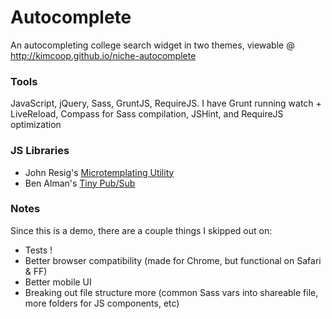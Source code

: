 # Autocomplete
An autocompleting college search widget in two themes, viewable @ http://kimcoop.github.io/niche-autocomplete

### Tools
JavaScript, jQuery, Sass, GruntJS, RequireJS. I have Grunt running watch + LiveReload, Compass for Sass compilation, JSHint, and RequireJS optimization

### JS Libraries
- John Resig's [Microtemplating Utility](http://ejohn.org/blog/javascript-micro-templating/)
- Ben Alman's [Tiny Pub/Sub](https://github.com/cowboy/jquery-tiny-pubsub)

### Notes
Since this is a demo, there are a couple things I skipped out on:
- Tests !
- Better browser compatibility (made for Chrome, but functional on Safari & FF)
- Better mobile UI
- Breaking out file structure more (common Sass vars into shareable file, more folders for JS components, etc)
